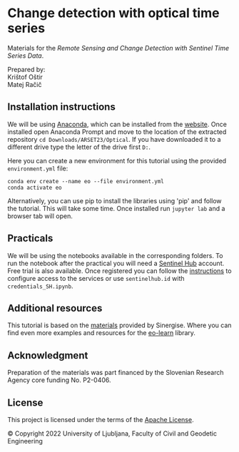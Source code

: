 # Change detection with optical time series

Materials for the *Remote Sensing and Change Detection with Sentinel Time Series Data*.

Prepared by:  
Krištof Oštir  
Matej Račič 

## Installation instructions
We will be using [Anaconda](https://www.anaconda.com/), which can be installed from the [website](https://www.anaconda.com/products/distribution#Downloads).
Once installed open Anaconda Prompt and move to the location of the extracted repository `cd Downloads/ARSET23/Optical`. If you have downloaded it to a different drive type the letter of the drive first `D:`.

Here you can create a new environment for this tutorial using the provided `environment.yml` file:

```
conda env create --name eo --file environment.yml
conda activate eo
```

Alternatively, you can use pip to install the libraries using 'pip' and follow the tutorial. This will take some time. Once installed run `jupyter lab` and a browser tab will open.

## Practicals
We will be using the notebooks available in the corresponding folders. To run the notebook after the practical you will need a [Sentinel Hub](https://www.sentinel-hub.com/develop/api/ogc/standard-parameters/) account.
Free trial is also available. Once registered you can follow the [instructions](https://sentinelhub-py.readthedocs.io/en/latest/configure.html) to configure access to the services or use `sentinelhub.id` with `credentials_SH.ipynb`.

## Additional resources
This tutorial is based on the [materials](https://github.com/sentinel-hub/eo-learn-workshop/) provided by Sinergise. Where you can find even more examples and resources for the [eo-learn](https://github.com/sentinel-hub/eo-learn) library.

## Acknowledgment

Preparation of the materials was part financed by the Slovenian Research Agency core funding No. P2-0406.

## License
This project is licensed under the terms of the [Apache License](LICENSE).

© Copyright 2022 University of Ljubljana, Faculty of Civil and Geodetic Engineering